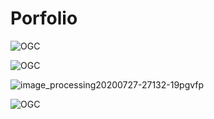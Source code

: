 # Porfolio

 
![OGC](https://github.com/Adarsh-singh-2002/Porfolio/assets/98600091/eae9cdea-3a75-4582-af4d-294ea85d2024)

![OGC](https://github.com/Adarsh-singh-2002/Porfolio/assets/98600091/2e107af5-9658-47f2-9675-c99ada269380)

![image_processing20200727-27132-19pgvfp](https://github.com/Adarsh-singh-2002/Porfolio/assets/98600091/554d4ae6-69d8-4a19-b8fb-a7173492a495)

![OGC](https://github.com/Adarsh-singh-2002/Porfolio/assets/98600091/34ea2709-3839-434b-ab5b-5b279895a6e5)
